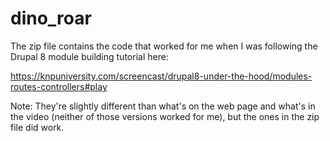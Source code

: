 # dino_roar

The zip file contains the code that worked for me when I was following the Drupal 8 module building tutorial here: 

https://knpuniversity.com/screencast/drupal8-under-the-hood/modules-routes-controllers#play

Note: They're slightly different than what's on the web page and what's in the video (neither of those versions worked for me), but the ones in the zip file did work.
